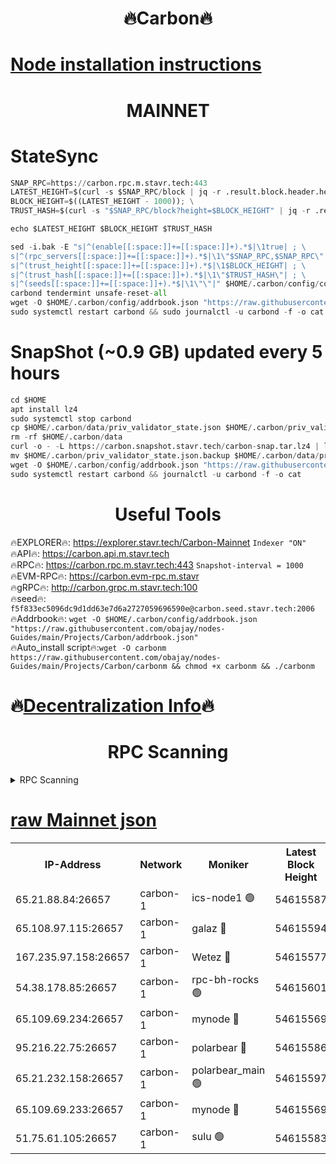 <h1 align="center"> 🔥Carbon🔥</h1>

[Node installation instructions](https://github.com/obajay/nodes-Guides/tree/main/Projects/Carbon)
=
<h1 align="center"> MAINNET</h1>

# StateSync
```python
SNAP_RPC=https://carbon.rpc.m.stavr.tech:443
LATEST_HEIGHT=$(curl -s $SNAP_RPC/block | jq -r .result.block.header.height); \
BLOCK_HEIGHT=$((LATEST_HEIGHT - 1000)); \
TRUST_HASH=$(curl -s "$SNAP_RPC/block?height=$BLOCK_HEIGHT" | jq -r .result.block_id.hash)

echo $LATEST_HEIGHT $BLOCK_HEIGHT $TRUST_HASH

sed -i.bak -E "s|^(enable[[:space:]]+=[[:space:]]+).*$|\1true| ; \
s|^(rpc_servers[[:space:]]+=[[:space:]]+).*$|\1\"$SNAP_RPC,$SNAP_RPC\"| ; \
s|^(trust_height[[:space:]]+=[[:space:]]+).*$|\1$BLOCK_HEIGHT| ; \
s|^(trust_hash[[:space:]]+=[[:space:]]+).*$|\1\"$TRUST_HASH\"| ; \
s|^(seeds[[:space:]]+=[[:space:]]+).*$|\1\"\"|" $HOME/.carbon/config/config.toml
carbond tendermint unsafe-reset-all
wget -O $HOME/.carbon/config/addrbook.json "https://raw.githubusercontent.com/obajay/nodes-Guides/main/Projects/Carbon/addrbook.json"
sudo systemctl restart carbond && sudo journalctl -u carbond -f -o cat
```
# SnapShot (~0.9 GB) updated every 5 hours
```python
cd $HOME
apt install lz4
sudo systemctl stop carbond
cp $HOME/.carbon/data/priv_validator_state.json $HOME/.carbon/priv_validator_state.json.backup
rm -rf $HOME/.carbon/data
curl -o - -L https://carbon.snapshot.stavr.tech/carbon-snap.tar.lz4 | lz4 -c -d - | tar -x -C $HOME/.carbon --strip-components 2
mv $HOME/.carbon/priv_validator_state.json.backup $HOME/.carbon/data/priv_validator_state.json
wget -O $HOME/.carbon/config/addrbook.json "https://raw.githubusercontent.com/obajay/nodes-Guides/main/Projects/Carbon/addrbook.json"
sudo systemctl restart carbond && journalctl -u carbond -f -o cat
```

 <h1 align="center"> Useful Tools</h1>

🔥EXPLORER🔥:     https://explorer.stavr.tech/Carbon-Mainnet        `Indexer "ON"` \
🔥API🔥:          https://carbon.api.m.stavr.tech \
🔥RPC🔥:          https://carbon.rpc.m.stavr.tech:443              `Snapshot-interval = 1000` \
🔥EVM-RPC🔥:      https://carbon.evm-rpc.m.stavr \
🔥gRPC🔥:         http://carbon.grpc.m.stavr.tech:100 \
🔥seed🔥:      `f5f833ec5096dc9d1dd63e7d6a2727059696590e@carbon.seed.stavr.tech:2006` \
🔥Addrbook🔥:  `wget -O $HOME/.carbon/config/addrbook.json "https://raw.githubusercontent.com/obajay/nodes-Guides/main/Projects/Carbon/addrbook.json"` \
🔥Auto_install script🔥:`wget -O carbonm https://raw.githubusercontent.com/obajay/nodes-Guides/main/Projects/Carbon/carbonm && chmod +x carbonm && ./carbonm`

🔥[Decentralization Info](https://github.com/obajay/StateSync-snapshots/tree/main/Projects/Carbon/Decentralization)🔥
=
<h1 align="center"> RPC Scanning</h1>

<details>
<summary>RPC Scanning</summary>

<h2 align="center"> We scan nodes in real time every 4 hours. And we provide the final result of RPC endpoints.
We cannot influence the operation of these nodes in any way. </h2>


```python
If Voting Power is higher than 0 --> then the Node is a validator of the network and may be subject to attack and be a potential threat to the chain.
```
```python
We marked such validators with a red symbol
```

</details>

[raw Mainnet json](https://rpc-check.carbonm.stavr.tech/carbonm/rpc-carbonm-result.json)
=


<table><tr><th>IP-Address</th><th>Network</th><th>Moniker</th><th>Latest Block Height</th><th>Earliest Block Height</th><th>Catching Up</th><th>Tx Index</th><th>Voting Power</th><th>Scan Time</th></tr><tr><td>65.21.88.84:26657</td><td>carbon-1</td><td>ics-node1 🟢</td><td>54615587</td><td>21164241</td><td>False</td><td>off</td><td>0</td><td>2024-03-08T10:05:26.828811989UTC</td></tr><tr><td>65.108.97.115:26657</td><td>carbon-1</td><td>galaz 🔴</td><td>54615594</td><td>47374001</td><td>False</td><td>on</td><td>10574087078</td><td>2024-03-08T10:05:39.336525382UTC</td></tr><tr><td>167.235.97.158:26657</td><td>carbon-1</td><td>Wetez 🔴</td><td>54615577</td><td>48067570</td><td>False</td><td>on</td><td>1365889331</td><td>2024-03-08T10:05:07.016438698UTC</td></tr><tr><td>54.38.178.85:26657</td><td>carbon-1</td><td>rpc-bh-rocks 🟢</td><td>54615601</td><td>53130001</td><td>False</td><td>on</td><td>0</td><td>2024-03-08T10:05:52.148055885UTC</td></tr><tr><td>65.109.69.234:26657</td><td>carbon-1</td><td>mynode 🔴</td><td>54615569</td><td>53160001</td><td>False</td><td>off</td><td>13000081325</td><td>2024-03-08T10:04:49.548905825UTC</td></tr><tr><td>95.216.22.75:26657</td><td>carbon-1</td><td>polarbear 🔴</td><td>54615586</td><td>54283001</td><td>False</td><td>on</td><td>10277903582</td><td>2024-03-08T10:05:24.494056074UTC</td></tr><tr><td>65.21.232.158:26657</td><td>carbon-1</td><td>polarbear_main 🟢</td><td>54615597</td><td>54286001</td><td>False</td><td>off</td><td>0</td><td>2024-03-08T10:05:45.768535002UTC</td></tr><tr><td>65.109.69.233:26657</td><td>carbon-1</td><td>mynode 🔴</td><td>54615569</td><td>54380001</td><td>False</td><td>off</td><td>8304384776</td><td>2024-03-08T10:04:49.251279166UTC</td></tr><tr><td>51.75.61.105:26657</td><td>carbon-1</td><td>sulu 🟢</td><td>54615583</td><td>54542001</td><td>False</td><td>off</td><td>0</td><td>2024-03-08T10:05:18.084102430UTC</td></tr></table>
